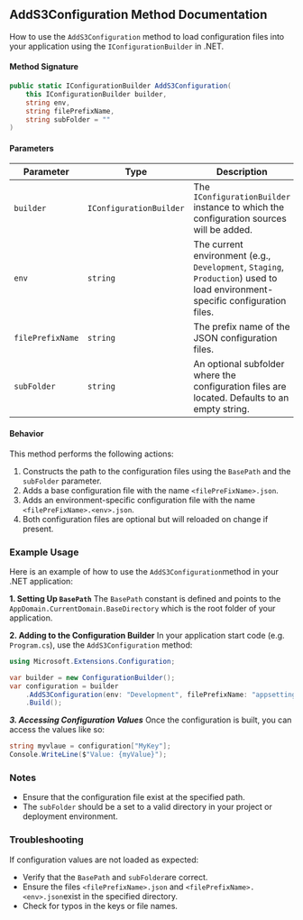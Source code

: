 ## AddS3Configuration Method Documentation

How to use the `AddS3Configuration` method to load configuration files into your application using the `IConfigurationBuilder` in .NET.

#### Method Signature

```csharp  
public static IConfigurationBuilder AddS3Configuration(  
    this IConfigurationBuilder builder,   
    string env,  
    string filePrefixName,   
    string subFolder = ""  
)  
```  
#### Parameters
|  Parameter | Type | Description
|---|---|---|
| `builder` | `IConfigurationBuilder` |The `IConfigurationBuilder` instance to which the configuration sources will be added. |
|`env`|`string`|The current environment (e.g., `Development`, `Staging`, `Production`) used to load environment-specific configuration files.|
|`filePrefixName`|`string`|The prefix name of the JSON configuration files.|
|`subFolder`|`string`|An optional subfolder where the configuration files are located. Defaults to an empty string.|

#### Behavior
This method performs the following actions:
1. Constructs the path to the configuration files using the `BasePath` and the `subFolder` parameter.
2. Adds a base configuration file with the name `<filePreFixName>.json`.
3. Adds an environment-specific configuration file with the name `<filePreFixName>.<env>.json`.
4. Both configuration files are optional but will reloaded on change if present.

### Example Usage
Here is an example of how to use the `AddS3Configuration`method in your .NET application:

**1.  Setting Up `BasePath`**
The `BasePath` constant is defined and points to the `AppDomain.CurrentDomain.BaseDirectory` which is the root folder of your application.

**2.  Adding to the Configuration Builder**
In your application start code (e.g. `Program.cs`), use the `AddS3Configuration` method:
```csharp
using Microsoft.Extensions.Configuration;

var builder = new ConfigurationBuilder();
var configuration = builder
    .AddS3Configuration(env: "Development", filePrefixName: "appsettings", subFolder: "config")
    .Build();
```

***3. Accessing Configuration Values***
Once the configuration is built, you can access the values like so:
```csharp
string myvlaue = configuration["MyKey"];
Console.WriteLine($"Value: {myValue}");
```
### Notes
- Ensure that the configuration file exist at the specified path.
- The `subFolder` should be a set to a valid directory in your project or deployment environment.

### Troubleshooting
If configuration values are not loaded as expected:

- Verify that the `BasePath` and `subFolder`are correct.
- Ensure the files `<filePrefixName>.json` and `<filePrefixName>.<env>.json`exist in the specified directory.
- Check for typos in the keys or file names.